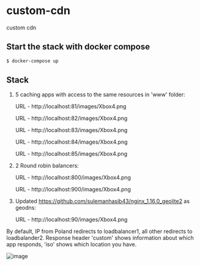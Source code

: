 # custom-cdn
custom cdn


## Start the stack with docker compose

```bash
$ docker-compose up
```

## Stack

1. 5 caching apps with access to the same resources in 'www' folder:

    URL - http://localhost:81/images/Xbox4.png

    URL - http://localhost:82/images/Xbox4.png

    URL - http://localhost:83/images/Xbox4.png

    URL - http://localhost:84/images/Xbox4.png

    URL - http://localhost:85/images/Xbox4.png


2. 2 Round robin balancers:

    URL - http://localhost:800/images/Xbox4.png

    URL - http://localhost:900/images/Xbox4.png


3. Updated https://github.com/sulemanhasib43/nginx_1.16.0_geolite2 as geodns:

    URL - http://localhost:90/images/Xbox4.png


By default, IP from Poland redirects to loadbalancer1, all other redirects to loadbalander2.
Response header 'custom' shows information about which app responds, 'iso' shows which location you have.

![image](https://user-images.githubusercontent.com/112312750/196042388-5b07e173-8a66-44db-830e-e952497cab3f.png)







